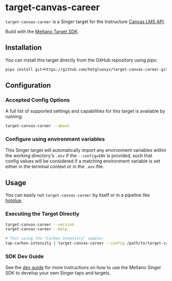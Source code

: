 # target-canvas-career

`target-canvas-career` is a Singer target for the Instructure [Canvas LMS API](https://canvas.instructure.com/doc/api/index.html).

Build with the [Meltano Target SDK](https://sdk.meltano.com).

## Installation

You can install this target directly from the GitHub repository using pipx:

```bash
pipx install git+https://github.com/hotgluexyz/target-canvas-career.git
```

## Configuration

### Accepted Config Options

A full list of supported settings and capabilities for this
target is available by running:

```bash
target-canvas-career --about
```

### Configure using environment variables

This Singer target will automatically import any environment variables within the working directory's
`.env` if the `--config=ENV` is provided, such that config values will be considered if a matching
environment variable is set either in the terminal context or in the `.env` file.

## Usage

You can easily run `target-canvas-career` by itself or in a pipeline like [hotglue](https://hotgluew.com/).

### Executing the Target Directly

```bash
target-canvas-career --version
target-canvas-career --help

# Test using the "Carbon Intensity" sample:
tap-carbon-intensity | target-canvas-career --config /path/to/target-canvas-career-config.json
```

### SDK Dev Guide

See the [dev guide](https://sdk.meltano.com/en/latest/dev_guide.html) for more instructions on how to use the Meltano Singer SDK to
develop your own Singer taps and targets.
